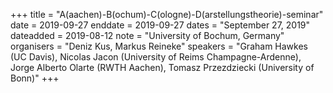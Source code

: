 +++
title = "A(aachen)-B(ochum)-C(ologne)-D(arstellungstheorie)-seminar"
date = 2019-09-27
enddate = 2019-09-27
dates = "September 27, 2019"
dateadded = 2019-08-12
note = "University of Bochum, Germany"
organisers = "Deniz Kus, Markus Reineke"
speakers = "Graham Hawkes (UC Davis), Nicolas Jacon (University of Reims 
Champagne-Ardenne), Jorge Alberto Olarte (RWTH Aachen), Tomasz 
Przezdziecki (University of Bonn)"
+++
